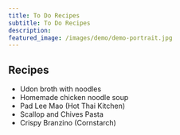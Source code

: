 ```yaml
---
title: To Do Recipes
subtitle: To Do Recipes
description: 
featured_image: /images/demo/demo-portrait.jpg
---
```



## Recipes

* Udon broth with noodles
* Homemade chicken noodle soup 
* Pad Lee Mao (Hot Thai Kitchen)
* Scallop and Chives Pasta
* Crispy Branzino (Cornstarch)